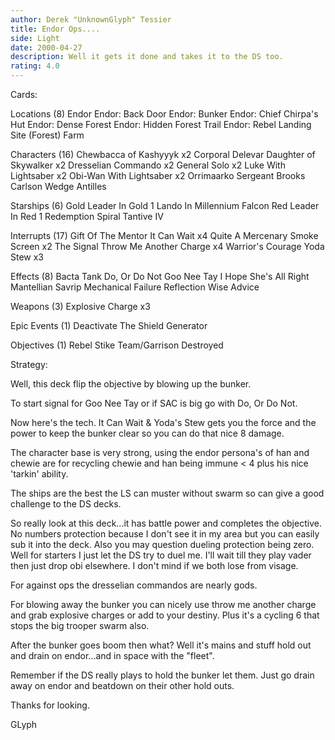 ```yaml
---
author: Derek "UnknownGlyph" Tessier
title: Endor Ops....
side: Light
date: 2000-04-27
description: Well it gets it done and takes it to the DS too.
rating: 4.0
---
```

Cards: 

Locations (8)
Endor
Endor: Back Door
Endor: Bunker
Endor: Chief Chirpa's Hut
Endor: Dense Forest
Endor: Hidden Forest Trail
Endor: Rebel Landing Site (Forest)
Farm

Characters (16)
Chewbacca of Kashyyyk  x2
Corporal Delevar
Daughter of Skywalker  x2
Dresselian Commando  x2
General Solo  x2
Luke With Lightsaber  x2
Obi-Wan With Lightsaber  x2
Orrimaarko
Sergeant Brooks Carlson
Wedge Antilles

Starships (6)
Gold Leader In Gold 1
Lando In Millennium Falcon
Red Leader In Red 1
Redemption
Spiral
Tantive IV

Interrupts (17)
Gift Of The Mentor
It Can Wait  x4
Quite A Mercenary
Smoke Screen  x2
The Signal
Throw Me Another Charge  x4
Warrior's Courage
Yoda Stew  x3

Effects (8)
Bacta Tank
Do, Or Do Not
Goo Nee Tay
I Hope She's All Right
Mantellian Savrip
Mechanical Failure
Reflection
Wise Advice

Weapons (3)
Explosive Charge  x3

Epic Events (1)
Deactivate The Shield Generator

Objectives (1)
Rebel Stike Team/Garrison Destroyed  

Strategy: 

Well, this deck flip the objective by blowing up the bunker.

To start signal for Goo Nee Tay or if SAC is big go with Do, Or Do Not.

Now here's the tech.  It Can Wait & Yoda's Stew gets you the force and the power to keep the bunker clear so you can do that nice 8 damage.

The character base is very strong, using the endor persona's of han and chewie are for recycling chewie and han being immune < 4 plus his nice 'tarkin' ability.

The ships are the best the LS can muster without swarm so can give a good challenge to the DS decks.

So really look at this deck...it has battle power and completes the objective.	No numbers protection because I don't see it in my area but you can easily sub it into the deck.  Also you may question dueling protection being zero.  Well for starters I just let the DS try to duel me.  I'll wait till they play vader then just drop obi elsewhere.  I don't mind if we both lose from visage.

For against ops the dresselian commandos are nearly gods.

For blowing away the bunker you can nicely use throw me another charge and grab explosive charges or add to your destiny.  Plus it's a cycling 6 that stops the big trooper swarm also.

After the bunker goes boom then what?  Well it's mains and stuff hold out and drain on endor...and in space with the "fleet".

Remember if the DS really plays to hold the bunker let them.  Just go drain away on endor and beatdown on their other hold outs.

Thanks for looking.

GLyph


